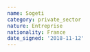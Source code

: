 ```yaml
---
name: Sogeti
category: private_sector
nature: Entreprise
nationality: France
date_signed: '2018-11-12'
---
```

    